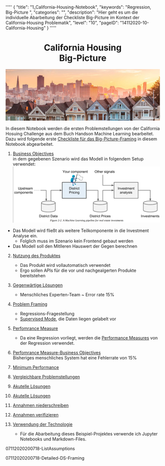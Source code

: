 '''''
{
"title": "1_California-Housing-Notebook",
"keywords": "Regression, Big-Picture ",
"categories": "",
"description": "Hier geht es um die individuelle Abarbeitung der Checkliste Big-Picture im Kontext der California-Housing Problematik",
"level": "10",
"pageID": "14112020-10-California-Housing"
}
'''''

<center><h1>California Housing <br> Big-Picture</h1></center>

!["California Housing Banner"](imgs/2020-11-14-21-31-19.png)


In diesem Notebook werden die ersten Problemstellungen von der California Hosuing Challenge aus dem Buch Handson Machine Learning bearbeitet. Dazu wird folgende erste  [Checkliste für das Big-Picture-Framing](14112020-SectionIndex-BigPicture)  in diesem Notebook abgearbeitet.

1. [Business Objectives](07112020200718-BusinessObjectives)<br>
in dem gegebenen Szenario wird das Modell  in folgendem Setup verwendet:
![](imgs/2020-11-14-21-36-32.png)
- Das Modell wird fließt als weitere Teilkomponente in die Investment Analyse ein.
  - Folglich muss im Szenario kein Frontend gebaut werden
- Das Modell soll den Mitlleren Hauswert der Gegen berechnen
  

2. [Nutzung des Produktes](07112020200718-Nutzung)<br>
   - Das Produkt wird vollautomatisch verwendet
   - Ergo sollen APIs für die vor und nachgealgerten Produkte bereitstehen

3. [Gegenwärtige Lösungen](07112020200718-CurrentSolutions)<br>
   - Menschliches Experten-Team ~ Error rate 15%


4. [Problem Framing](7112020200718-Detailed-DS-Framing)<br>
   - Regressions-Fragestellung
   - [Supervised Mode](07112020200718-SupervisedUnsupervised),  die Daten liegen gelabelt vor

5. [Perfomrance Measure](07112020200718-PerformanceMeasure)<br>
   - Da eine Regression vorliegt, werden die [Performance Measures](07112020200718-Performance-Measure) von der Regression verwendet.

6. [Perfomrance Measure-Business Objectives](07112020200718-PerformanceMeasureBusinessObjectives)<br>
   Bisheriges menschliches System hat eine Fehlerrate von 15%

7. [Minimum Performance](07112020200718-MinmumPerformance)<br>
   
8. [Vergleichbare Problemstellungen](07112020200718-ComparableProblems)<br>

9. [Akutelle Lösungen](07112020200718-CurrentSolutions)<br>
10. [Akutelle Lösungen](07112020200718-CurrentSolutions)<br>
11. [Annahmen  niederschreiben](07112020200718-ListAssumptions)<br>
12. [Annahmen verifizieren](07112020200718-VerifyAssumptions)<br>
13. [Verwendung der Technologie](07112020200718-VerifyAssumptions)<br>
    - Für die Abarbeitung dieses Beispiel-Projektes verwende ich Jupyter Notebooks und Markdown-Files.


07112020200718-ListAssumptions
   
  



   
07112020200718-Detailed-DS-Framing



